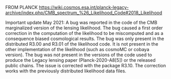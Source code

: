 FROM PLANCK https://wiki.cosmos.esa.int/planck-legacy-archive/index.php/CMB_spectrum_%26_Likelihood_Code#2018_Likelihood

Important update May 2021: A bug was reported in the code of the CMB marginalized version of the lensing likelihood. The bug caused a first order correction in the computation of the likelihood to be miscomputed and as a consequence biased cosmological results. The bug was only present in the distributed R3.00 and R3.01 of the likelihood code. It is not present in the other implementation of the likelihood (such as cosmoMC or cobaya version). The bug was not present in the versions of the code used to produce the Legacy lensing paper (Planck-2020-A8[5]) or the released public chains. The issue is corrected with the package R3.10. The correction works with the previously distributed likelihood data files.